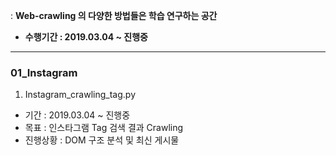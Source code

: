 : **Web-crawling 의 다양한 방법들은 학습 연구하는 공간** <br>
* **수행기간 : 2019.03.04 ~ 진행중**

---


### 01_Instagram <br>
  1. Instagram_crawling_tag.py
  - 기간 : 2019.03.04 ~ 진행중
  - 목표 : 인스타그램 Tag 검색 결과 Crawling
  - 진행상황 : DOM 구조 분석 및 최신 게시물 
  
  <br><br>
